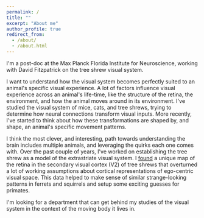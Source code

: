 ```yaml
---
permalink: /
title: ""
excerpt: "About me"
author_profile: true
redirect_from: 
  - /about/
  - /about.html
---
```

I'm a post-doc at the Max Planck Florida Institute for Neuroscience, working with David Fitzpatrick on the tree shrew visual system. 

I want to understand how the visual system becomes perfectly suited to an animal's specific visual experience. A lot of factors influence visual experience across an animal's life-time, like the structure of the retina, the environment, and how the animal moves around in its environment. I've studied the visual system of mice, cats, and tree shrews, trying to determine how neural connections transform visual inputs. More recently, I've started to think about how these transformations are shaped by, and shape, an animal's specific movement patterns. 
 
I think the most clever, and interesting, path towards understanding the brain includes multiple animals, and leveraging the quirks each one comes with.  Over the past couple of years, I've worked on establishing the tree shrew as a model of the extrastriate visual system. I [found](https://www.sciencedirect.com/science/article/abs/pii/S0896627321007261) a unique map of the retina in the secondary visual cortex (V2) of tree shrews that overturned a lot of working assumptions about cortical representations of ego-centric visual space. This data helped to make sense of similar strange-looking patterns in ferrets and squirrels and setup some exciting guesses for primates.

I'm looking for a department that can get behind my studies of the visual system in the context of the moving body it lives in.

